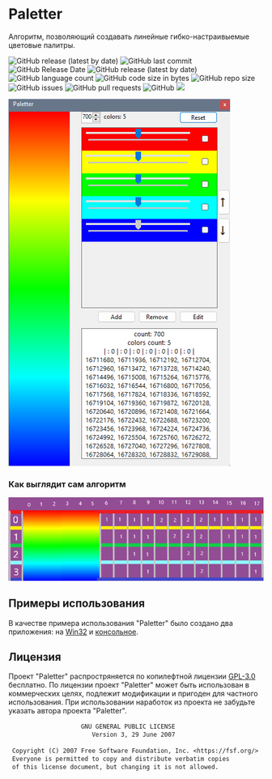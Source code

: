 # Paletter
Алгоритм, позволяющий создавать линейные гибко-настраивыемые цветовые палитры.

![GitHub release (latest by date)](https://img.shields.io/github/v/release/codev01/Paletter?style=flat-square?style=flat-square&logo=github)
![GitHub last commit](https://img.shields.io/github/last-commit/codev01/Paletter?style=flat-square&logo=github)
![GitHub Release Date](https://img.shields.io/github/release-date/codev01/Paletter?style=flat-square&logo=github)
![GitHub release (latest by date)](https://img.shields.io/github/downloads/codev01/Paletter/latest/total?label=latest%20release%20downloads&style=flat-square&logo=github)
![GitHub language count](https://img.shields.io/github/languages/count/codev01/Paletter?style=flat-square&logo=github)
![GitHub code size in bytes](https://img.shields.io/github/languages/code-size/codev01/Paletter?style=flat-square&logo=github)
![GitHub repo size](https://img.shields.io/github/repo-size/codev01/Paletter?style=flat-square&logo=github)
![GitHub issues](https://img.shields.io/github/issues/codev01/Paletter?style=flat-square&logo=github)
![GitHub pull requests](https://img.shields.io/github/issues-pr/codev01/Paletter?style=flat-square&logo=github)
![GitHub](https://img.shields.io/github/license/codev01/Paletter?style=flat-square&logo=github)
![](https://img.shields.io/badge/.NET%20version-5.0-512BD4?logo=.net)

![preview](attachments/README/Images/preview.png)
### Как выглядит сам алгоритм
![preview](attachments/README/Images/algorithm.png)

## Примеры использования
В качестве примера использования "Paletter" было создано два приложения: на [Win32](https://github.com/codev01/Paletter/tree/master/ExampleWin32) и [консольное](https://github.com/codev01/Paletter/tree/master/ExampleConsole).

## Лицензия
Проект "Paletter" распростряняется по копилефтной лицензии [GPL-3.0](https://github.com/codev01/Paletter/blob/master/LICENSE) бесплатно. По лицензии проект "Paletter" может быть использован в коммерческих целях, подлежит модификации и пригоден для частного использования. При использовании наработок из проекта не забудьте указать автора проекта "Paletter".

```
                    GNU GENERAL PUBLIC LICENSE
                       Version 3, 29 June 2007

 Copyright (C) 2007 Free Software Foundation, Inc. <https://fsf.org/>
 Everyone is permitted to copy and distribute verbatim copies
 of this license document, but changing it is not allowed.
```
